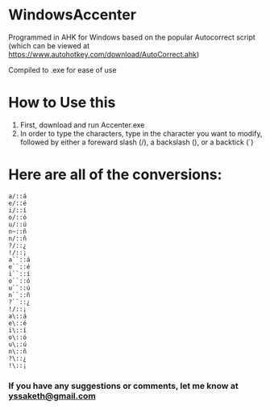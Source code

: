 # WindowsAccenter


Programmed in AHK for Windows based on the popular Autocorrect script (which can be viewed at https://www.autohotkey.com/download/AutoCorrect.ahk) 

Compiled to .exe for ease of use

# How to Use this
1. First, download and run Accenter.exe
2. In order to type the characters, type in the character you want to modify, followed by either a foreward slash (/), a backslash (\), or a backtick (`)

# Here are all of the conversions:
    a/::á
    e/::é
    i/::í
    o/::ó
    u/::ú
    n~::ñ
    n/::ñ
    ?/::¿
    !/::¡
    a``::á
    e``::é
    i``::í
    o``::ó
    u``::ú
    n``::ñ
    ?``::¿
    !/::¡
    a\::á
    e\::é
    i\::í
    o\::ó
    u\::ú
    n\::ñ
    ?\::¿
    !\::¡
### If you have any suggestions or comments, let me know at yssaketh@gmail.com
